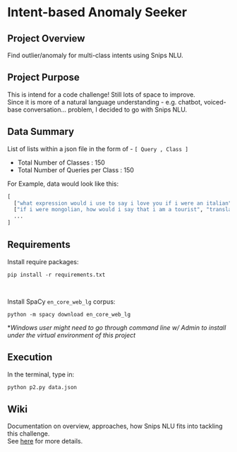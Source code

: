 # Intent-based Anomaly Seeker

## Project Overview
Find outlier/anomaly for multi-class intents using Snips NLU.

## Project Purpose
This is intend for a code challenge! Still lots of space to improve. <br>
Since it is more of a natural language understanding - e.g. chatbot, voiced-base conversation... problem, I decided to go with Snips NLU.

## Data Summary
List of lists within a json file in the form of - `[ Query , Class ]`
- Total Number of Classes : 150
- Total Number of Queries per Class : 150

For Example, data would look like this:
<br>

```python
[
  ["what expression would i use to say i love you if i were an italian", "translate"], 
  ["if i were mongolian, how would i say that i am a tourist", "translate"],
  ... 
]
```

## Requirements
Install require packages:
```
pip install -r requirements.txt
```

<br>

Install SpaCy `en_core_web_lg` corpus:
```
python -m spacy download en_core_web_lg
```
*_Windows user might need to go through command line w/ Admin to install under the virtual environment of this project_

## Execution
In the terminal, type in:
```bash
python p2.py data.json
```


## Wiki
Documentation on overview, approaches, how Snips NLU fits into tackling this challenge. <br>
See [here](https://github.com/datarocksAmy/Intent-based-Anomaly-Seeker/wiki) for more details.
